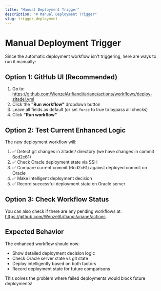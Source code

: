```yaml
---
title: "Manual Deployment Trigger"
description: "# Manual Deployment Trigger"
slug: trigger_deployment
---
```


# Manual Deployment Trigger

Since the automatic deployment workflow isn't triggering, here are ways to run it manually:

## Option 1: GitHub UI (Recommended)

1. Go to: https://github.com/WenzelArifiandi/ariane/actions/workflows/deploy-zitadel.yml
2. Click the **"Run workflow"** dropdown button
3. Leave all fields as default (or set `force` to true to bypass all checks)
4. Click **"Run workflow"**

## Option 2: Test Current Enhanced Logic

The new deployment workflow will:

1. ✅ Detect git changes in zitadel/ directory (we have changes in commit 6cd2c61)
2. ✅ Check Oracle deployment state via SSH
3. ✅ Compare current commit (6cd2c61) against deployed commit on Oracle
4. ✅ Make intelligent deployment decision
5. ✅ Record successful deployment state on Oracle server

## Option 3: Check Workflow Status

You can also check if there are any pending workflows at:
https://github.com/WenzelArifiandi/ariane/actions

## Expected Behavior

The enhanced workflow should now:
- Show detailed deployment decision logic
- Check Oracle server state vs git state
- Deploy intelligently based on both factors
- Record deployment state for future comparisons

This solves the problem where failed deployments would block future deployments!